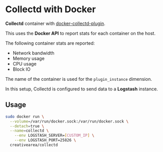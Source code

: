 # Collectd with Docker

**Collectd** container with [docker-collectd-plugin](https://github.com/lebauce/docker-collectd-plugin).

This uses the **Docker API** to report stats for each container on the host.

The following container stats are reported:
- Network bandwidth
- Memory usage
- CPU usage
- Block IO

The name of the container is used for the `plugin_instance` dimension.

In this setup, Collectd is configured to send data to a **Logstash** instance.

## Usage

```bash
sudo docker run \
  --volume=/var/run/docker.sock:/var/run/docker.sock \
  --detach=true \
  --name=collectd \
	--env LOGSTASH_SERVER=[CUSTOM_IP] \
	--env LOGSTASH_PORT=25826 \
  creativearea/collectd
```
